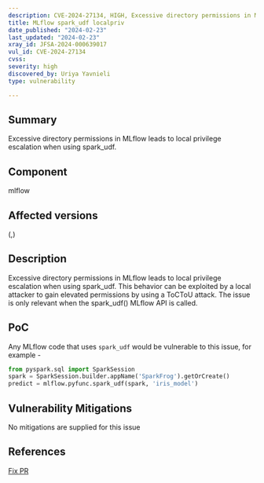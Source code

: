 ```yaml
---
description: CVE-2024-27134, HIGH, Excessive directory permissions in MLflow leads to local privilege escalation when using spark_udf.
title: MLflow spark_udf localpriv
date_published: "2024-02-23"
last_updated: "2024-02-23"
xray_id: JFSA-2024-000639017
vul_id: CVE-2024-27134
cvss: 
severity: high
discovered_by: Uriya Yavnieli
type: vulnerability

---
```


## Summary

Excessive directory permissions in MLflow leads to local privilege escalation when using spark_udf.

## Component

mlflow

## Affected versions

(,)

## Description

Excessive directory permissions in MLflow leads to local privilege escalation when using spark_udf. This behavior can be exploited by a local attacker to gain elevated permissions by using a ToCToU attack. The issue is only relevant when the spark_udf() MLflow API is called.

## PoC

Any MLflow code that uses `spark_udf` would be vulnerable to this issue, for example -

```python
from pyspark.sql import SparkSession
spark = SparkSession.builder.appName('SparkFrog').getOrCreate()
predict = mlflow.pyfunc.spark_udf(spark, 'iris_model')
```



## Vulnerability Mitigations

No mitigations are supplied for this issue



## References

[Fix PR](https://github.com/mlflow/mlflow/pull/10874)


